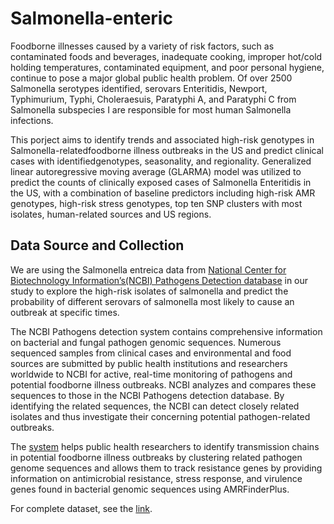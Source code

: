 # Salmonella-enteric

Foodborne illnesses caused by a variety of risk factors, such as contaminated foods and beverages, inadequate cooking, improper hot/cold holding temperatures, contaminated equipment, and poor personal hygiene, continue to pose a major global public health problem. Of over 2500 Salmonella serotypes identified, serovars Enteritidis, Newport, Typhimurium, Typhi, Choleraesuis, Paratyphi A, and Paratyphi C from Salmonella subspecies I are responsible for most human Salmonella infections.

This porject aims to identify trends and associated high-risk genotypes in Salmonella-relatedfoodborne illness outbreaks in the US and predict clinical cases with identifiedgenotypes, seasonality, and regionality. Generalized linear autoregressive moving average (GLARMA) model was utilized to predict the counts of clinically exposed cases of Salmonella Enteritidis in the US, with a combination of baseline predictors including high-risk AMR genotypes, high-risk stress genotypes, top ten SNP clusters with most isolates, human-related sources and US regions. 

## Data Source and Collection

We are using the Salmonella entreica data from [National Center for Biotechnology Information’s(NCBI) Pathogens Detection database](https://www.ncbi.nlm.nih.gov/pathogens/) in our study to explore the high-risk isolates of salmonella and predict the probability of different serovars of salmonella most likely to cause an outbreak at specific times. 

The NCBI Pathogens detection system contains comprehensive information on bacterial and fungal pathogen genomic sequences. Numerous sequenced samples from clinical cases and environmental and food sources are submitted by public health institutions and researchers worldwide to NCBI for active, real-time monitoring of pathogens and potential foodborne illness outbreaks. NCBI analyzes and compares these sequences to those in the NCBI Pathogens detection database. By identifying the related sequences, the NCBI can detect closely related isolates and thus investigate their concerning potential pathogen-related outbreaks.

The [system](https://www.ncbi.nlm.nih.gov/pathogens/about/) helps public health researchers to identify transmission chains in potential foodborne illness outbreaks by clustering related pathogen genome sequences and allows them to track resistance genes by providing information on antimicrobial resistance, stress response, and virulence genes found in bacterial genomic sequences using AMRFinderPlus. 

For complete dataset, see the [link](https://drive.google.com/file/d/1kmlia5vTlS_2r9Hp5TpCGLK7Uq3U02_p/view?usp=sharing).
